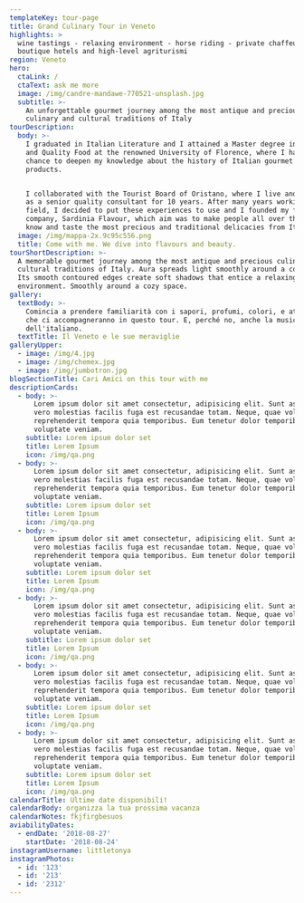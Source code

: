 ```yaml
---
templateKey: tour-page
title: Grand Culinary Tour in Veneto
highlights: >
  wine tastings - relaxing environment - horse riding - private chaffeur -
  boutique hotels and high-level agriturismi
region: Veneto
hero:
  ctaLink: /
  ctaText: ask me more
  image: /img/candre-mandawe-770521-unsplash.jpg
  subtitle: >-
    An unforgettable gourmet journey among the most antique and precious
    culinary and cultural traditions of Italy
tourDescription:
  body: >-
    I graduated in Italian Literature and I attained a Master degree in Gourmet
    and Quality Food at the renowned University of Florence, where I had the
    chance to deepen my knowledge about the history of Italian gourmet culture
    products. 


    I collaborated with the Tourist Board of Oristano, where I live and I worked
    as a senior quality consultant for 10 years. After many years working in the
    field, I decided to put these experiences to use and I founded my first own
    company, Sardinia Flavour, which aim was to make people all over the world
    know and taste the most precious and traditional delicacies from Italy.
  image: /img/mappa-2x.9c95c556.png
  title: Come with me. We dive into flavours and beauty.
tourShortDescription: >-
  A memorable gourmet journey among the most antique and precious culinary and
  cultural traditions of Italy. Aura spreads light smoothly around a cozy space.
  Its smooth contoured edges create soft shadows that entice a relaxing
  environment. Smoothly around a cozy space.
gallery:
  textBody: >-
    Comincia a prendere familiarità con i sapori, profumi, colori, e attività
    che ci accompagneranno in questo tour. E, perché no, anche la musicalità
    dell'italiano.
  textTitle: Il Veneto e le sue meraviglie
galleryUpper:
  - image: /img/4.jpg
  - image: /img/chemex.jpg
  - image: /img/jumbotron.jpg
blogSectionTitle: Cari Amici on this tour with me
descriptionCards:
  - body: >-
      Lorem ipsum dolor sit amet consectetur, adipisicing elit. Sunt asperiores,
      vero molestias facilis fuga est recusandae totam. Neque, quae voluptatibus
      reprehenderit tempora quia temporibus. Eum tenetur dolor temporibus
      voluptate veniam.
    subtitle: Lorem ipsum dolor set
    title: Lorem Ipsum
    icon: /img/qa.png
  - body: >-
      Lorem ipsum dolor sit amet consectetur, adipisicing elit. Sunt asperiores,
      vero molestias facilis fuga est recusandae totam. Neque, quae voluptatibus
      reprehenderit tempora quia temporibus. Eum tenetur dolor temporibus
      voluptate veniam.
    subtitle: Lorem ipsum dolor set
    title: Lorem Ipsum
    icon: /img/qa.png
  - body: >-
      Lorem ipsum dolor sit amet consectetur, adipisicing elit. Sunt asperiores,
      vero molestias facilis fuga est recusandae totam. Neque, quae voluptatibus
      reprehenderit tempora quia temporibus. Eum tenetur dolor temporibus
      voluptate veniam.
    subtitle: Lorem ipsum dolor set
    title: Lorem Ipsum
    icon: /img/qa.png
  - body: >-
      Lorem ipsum dolor sit amet consectetur, adipisicing elit. Sunt asperiores,
      vero molestias facilis fuga est recusandae totam. Neque, quae voluptatibus
      reprehenderit tempora quia temporibus. Eum tenetur dolor temporibus
      voluptate veniam.
    subtitle: Lorem ipsum dolor set
    title: Lorem Ipsum
    icon: /img/qa.png
  - body: >-
      Lorem ipsum dolor sit amet consectetur, adipisicing elit. Sunt asperiores,
      vero molestias facilis fuga est recusandae totam. Neque, quae voluptatibus
      reprehenderit tempora quia temporibus. Eum tenetur dolor temporibus
      voluptate veniam.
    subtitle: Lorem ipsum dolor set
    title: Lorem Ipsum
    icon: /img/qa.png
  - body: >-
      Lorem ipsum dolor sit amet consectetur, adipisicing elit. Sunt asperiores,
      vero molestias facilis fuga est recusandae totam. Neque, quae voluptatibus
      reprehenderit tempora quia temporibus. Eum tenetur dolor temporibus
      voluptate veniam.
    subtitle: Lorem ipsum dolor set
    title: Lorem Ipsum
    icon: /img/qa.png
calendarTitle: Ultime date disponibili!
calendarBody: organizza la tua prossima vacanza
calendarNotes: fkjfirgbesuos
aviabilityDates:
  - endDate: '2018-08-27'
    startDate: '2018-08-24'
instagramUsername: littletonya
instagramPhotos:
  - id: '123'
  - id: '213'
  - id: '2312'
---
```


